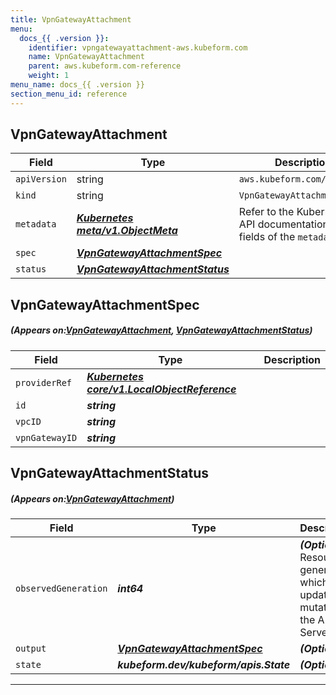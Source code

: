 ```yaml
---
title: VpnGatewayAttachment
menu:
  docs_{{ .version }}:
    identifier: vpngatewayattachment-aws.kubeform.com
    name: VpnGatewayAttachment
    parent: aws.kubeform.com-reference
    weight: 1
menu_name: docs_{{ .version }}
section_menu_id: reference
---
```


## VpnGatewayAttachment
| Field | Type | Description |
| ------ | ----- | ----------- |
| `apiVersion` | string | `aws.kubeform.com/v1alpha1` |
|    `kind` | string | `VpnGatewayAttachment` |
| `metadata` | ***[Kubernetes meta/v1.ObjectMeta](https://kubernetes.io/docs/reference/generated/kubernetes-api/v1.13/#objectmeta-v1-meta)***|Refer to the Kubernetes API documentation for the fields of the `metadata` field.|
| `spec` | ***[VpnGatewayAttachmentSpec](#VpnGatewayAttachmentSpec)***||
| `status` | ***[VpnGatewayAttachmentStatus](#VpnGatewayAttachmentStatus)***||
## VpnGatewayAttachmentSpec
##### (Appears on:[VpnGatewayAttachment](#VpnGatewayAttachment), [VpnGatewayAttachmentStatus](#VpnGatewayAttachmentStatus))
| Field | Type | Description |
| ------ | ----- | ----------- |
| `providerRef` | ***[Kubernetes core/v1.LocalObjectReference](https://kubernetes.io/docs/reference/generated/kubernetes-api/v1.13/#localobjectreference-v1-core)***||
| `id` | ***string***||
| `vpcID` | ***string***||
| `vpnGatewayID` | ***string***||
## VpnGatewayAttachmentStatus
##### (Appears on:[VpnGatewayAttachment](#VpnGatewayAttachment))
| Field | Type | Description |
| ------ | ----- | ----------- |
| `observedGeneration` | ***int64***| ***(Optional)*** Resource generation, which is updated on mutation by the API Server.|
| `output` | ***[VpnGatewayAttachmentSpec](#VpnGatewayAttachmentSpec)***| ***(Optional)*** |
| `state` | ***kubeform.dev/kubeform/apis.State***| ***(Optional)*** |
---
